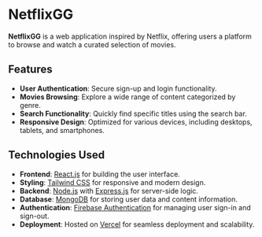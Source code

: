 # NetflixGG

**NetflixGG** is a web application inspired by Netflix, offering users a platform to browse and watch a curated selection of movies.

## Features

- **User Authentication**: Secure sign-up and login functionality.
- **Movies Browsing**: Explore a wide range of content categorized by genre.
- **Search Functionality**: Quickly find specific titles using the search bar.
- **Responsive Design**: Optimized for various devices, including desktops, tablets, and smartphones.

## Technologies Used

- **Frontend**: [React.js](https://reactjs.org/) for building the user interface.
- **Styling**: [Tailwind CSS](https://tailwindcss.com/) for responsive and modern design.
- **Backend**: [Node.js](https://nodejs.org/) with [Express.js](https://expressjs.com/) for server-side logic.
- **Database**: [MongoDB](https://www.mongodb.com/) for storing user data and content information.
- **Authentication**: [Firebase Authentication](https://firebase.google.com/products/auth) for managing user sign-in and sign-out.
- **Deployment**: Hosted on [Vercel](https://vercel.com/) for seamless deployment and scalability.
